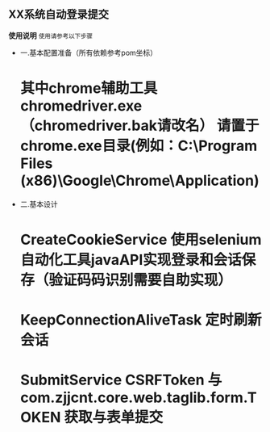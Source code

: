 ## XX系统自动登录提交 ##

**使用说明** `使用请参考以下步骤`

- 一.基本配置准备（所有依赖参考pom坐标）
    # 其中chrome辅助工具chromedriver.exe（chromedriver.bak请改名）  请置于chrome.exe目录(例如：C:\Program Files (x86)\Google\Chrome\Application)
    
- 二.基本设计
    # CreateCookieService 使用selenium自动化工具javaAPI实现登录和会话保存（验证码码识别需要自助实现）
    # KeepConnectionAliveTask 定时刷新会话
    # SubmitService CSRFToken 与 com.zjjcnt.core.web.taglib.form.TOKEN 获取与表单提交